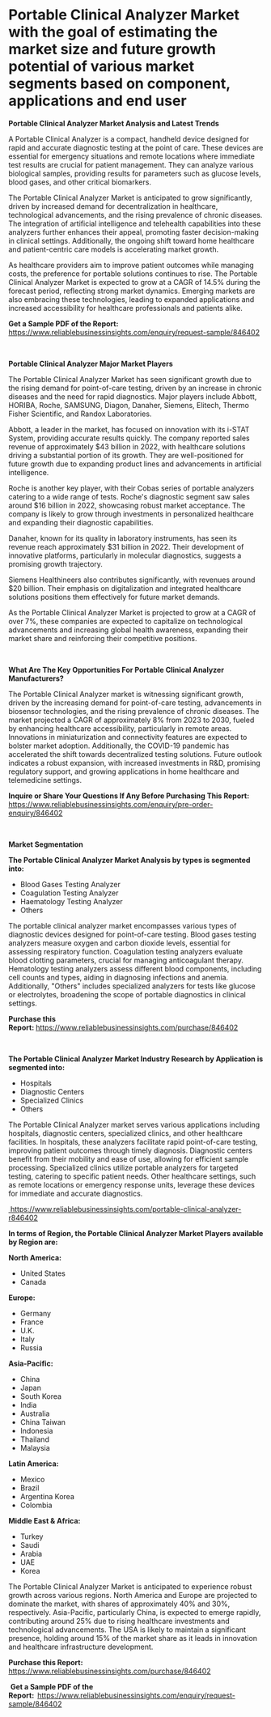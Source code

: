 <p><h1>Portable Clinical Analyzer Market with the goal of estimating the market size and future growth potential of various market segments based on component, applications and end user</h1></p><p><strong>Portable Clinical Analyzer Market Analysis and Latest Trends</strong></p>
<p><p>A Portable Clinical Analyzer is a compact, handheld device designed for rapid and accurate diagnostic testing at the point of care. These devices are essential for emergency situations and remote locations where immediate test results are crucial for patient management. They can analyze various biological samples, providing results for parameters such as glucose levels, blood gases, and other critical biomarkers.</p><p>The Portable Clinical Analyzer Market is anticipated to grow significantly, driven by increased demand for decentralization in healthcare, technological advancements, and the rising prevalence of chronic diseases. The integration of artificial intelligence and telehealth capabilities into these analyzers further enhances their appeal, promoting faster decision-making in clinical settings. Additionally, the ongoing shift toward home healthcare and patient-centric care models is accelerating market growth.</p><p>As healthcare providers aim to improve patient outcomes while managing costs, the preference for portable solutions continues to rise. The Portable Clinical Analyzer Market is expected to grow at a CAGR of 14.5% during the forecast period, reflecting strong market dynamics. Emerging markets are also embracing these technologies, leading to expanded applications and increased accessibility for healthcare professionals and patients alike.</p></p>
<p><strong>Get a Sample PDF of the Report:&nbsp;</strong> <a href="https://www.reliablebusinessinsights.com/enquiry/request-sample/846402?utm_campaign=1877&utm_medium=2&utm_source=Github&utm_content=ia&utm_term=13042025&utm_id=portable-clinical-analyzer">https://www.reliablebusinessinsights.com/enquiry/request-sample/846402</a></p>
<p>&nbsp;</p>
<p><strong>Portable Clinical Analyzer Major Market Players</strong></p>
<p><p>The Portable Clinical Analyzer Market has seen significant growth due to the rising demand for point-of-care testing, driven by an increase in chronic diseases and the need for rapid diagnostics. Major players include Abbott, HORIBA, Roche, SAMSUNG, Diagon, Danaher, Siemens, Elitech, Thermo Fisher Scientific, and Randox Laboratories.</p><p>Abbott, a leader in the market, has focused on innovation with its i-STAT System, providing accurate results quickly. The company reported sales revenue of approximately $43 billion in 2022, with healthcare solutions driving a substantial portion of its growth. They are well-positioned for future growth due to expanding product lines and advancements in artificial intelligence.</p><p>Roche is another key player, with their Cobas series of portable analyzers catering to a wide range of tests. Roche's diagnostic segment saw sales around $16 billion in 2022, showcasing robust market acceptance. The company is likely to grow through investments in personalized healthcare and expanding their diagnostic capabilities.</p><p>Danaher, known for its quality in laboratory instruments, has seen its revenue reach approximately $31 billion in 2022. Their development of innovative platforms, particularly in molecular diagnostics, suggests a promising growth trajectory. </p><p>Siemens Healthineers also contributes significantly, with revenues around $20 billion. Their emphasis on digitalization and integrated healthcare solutions positions them effectively for future market demands.</p><p>As the Portable Clinical Analyzer Market is projected to grow at a CAGR of over 7%, these companies are expected to capitalize on technological advancements and increasing global health awareness, expanding their market share and reinforcing their competitive positions.</p></p>
<p>&nbsp;</p>
<p><strong>What Are The Key Opportunities For Portable Clinical Analyzer Manufacturers?</strong></p>
<p><p>The Portable Clinical Analyzer market is witnessing significant growth, driven by the increasing demand for point-of-care testing, advancements in biosensor technologies, and the rising prevalence of chronic diseases. The market projected a CAGR of approximately 8% from 2023 to 2030, fueled by enhancing healthcare accessibility, particularly in remote areas. Innovations in miniaturization and connectivity features are expected to bolster market adoption. Additionally, the COVID-19 pandemic has accelerated the shift towards decentralized testing solutions. Future outlook indicates a robust expansion, with increased investments in R&D, promising regulatory support, and growing applications in home healthcare and telemedicine settings.</p></p>
<p><strong>Inquire or Share Your Questions If Any Before Purchasing This Report:</strong> <a href="https://www.reliablebusinessinsights.com/enquiry/pre-order-enquiry/846402?utm_campaign=1877&utm_medium=2&utm_source=Github&utm_content=ia&utm_term=13042025&utm_id=portable-clinical-analyzer">https://www.reliablebusinessinsights.com/enquiry/pre-order-enquiry/846402</a></p>
<p>&nbsp;</p>
<p><strong>Market Segmentation</strong></p>
<p><strong>The Portable Clinical Analyzer Market Analysis by types is segmented into:</strong></p>
<p><ul><li>Blood Gases Testing Analyzer</li><li>Coagulation Testing Analyzer</li><li>Haematology Testing Analyzer</li><li>Others</li></ul></p>
<p><p>The portable clinical analyzer market encompasses various types of diagnostic devices designed for point-of-care testing. Blood gases testing analyzers measure oxygen and carbon dioxide levels, essential for assessing respiratory function. Coagulation testing analyzers evaluate blood clotting parameters, crucial for managing anticoagulant therapy. Hematology testing analyzers assess different blood components, including cell counts and types, aiding in diagnosing infections and anemia. Additionally, "Others" includes specialized analyzers for tests like glucose or electrolytes, broadening the scope of portable diagnostics in clinical settings.</p></p>
<p><strong>Purchase this Report:&nbsp;</strong><a href="https://www.reliablebusinessinsights.com/purchase/846402?utm_campaign=1877&utm_medium=2&utm_source=Github&utm_content=ia&utm_term=13042025&utm_id=portable-clinical-analyzer">https://www.reliablebusinessinsights.com/purchase/846402</a></p>
<p>&nbsp;</p>
<p><strong>The Portable Clinical Analyzer Market Industry Research by Application is segmented into:</strong></p>
<p><ul><li>Hospitals</li><li>Diagnostic Centers</li><li>Specialized Clinics</li><li>Others</li></ul></p>
<p><p>The Portable Clinical Analyzer market serves various applications including hospitals, diagnostic centers, specialized clinics, and other healthcare facilities. In hospitals, these analyzers facilitate rapid point-of-care testing, improving patient outcomes through timely diagnosis. Diagnostic centers benefit from their mobility and ease of use, allowing for efficient sample processing. Specialized clinics utilize portable analyzers for targeted testing, catering to specific patient needs. Other healthcare settings, such as remote locations or emergency response units, leverage these devices for immediate and accurate diagnostics.</p></p>
<p><a href="https://www.reliablebusinessinsights.com/portable-clinical-analyzer-r846402?utm_campaign=1877&utm_medium=2&utm_source=Github&utm_content=ia&utm_term=13042025&utm_id=portable-clinical-analyzer">&nbsp;https://www.reliablebusinessinsights.com/portable-clinical-analyzer-r846402</a></p>
<p><strong>In terms of Region, the Portable Clinical Analyzer Market Players available by Region are:</strong></p>
<p>
    <p> <strong> North America: </strong>
        <ul>
            <li>United States</li>
            <li>Canada</li>
        </ul>
        </p> 
    <p> <strong> Europe: </strong>
        <ul>
            <li>Germany</li>
            <li>France</li>
            <li>U.K.</li>
            <li>Italy</li>
            <li>Russia</li>
        </ul>
        </p> 
    <p> <strong> Asia-Pacific: </strong>
        <ul>
            <li>China</li>
            <li>Japan</li>
            <li>South Korea</li>
            <li>India</li>
            <li>Australia</li>
            <li>China Taiwan</li>
            <li>Indonesia</li>
            <li>Thailand</li>
            <li>Malaysia</li>
        </ul>
        </p> 
    <p> <strong> Latin America: </strong>
        <ul>
            <li>Mexico</li>
            <li>Brazil</li>
            <li>Argentina Korea</li>
            <li>Colombia</li>
        </ul>
        </p> 
    <p> <strong> Middle East & Africa: </strong>
        <ul>
            <li>Turkey</li>
            <li>Saudi</li>
            <li>Arabia</li>
            <li>UAE</li>
            <li>Korea</li>
        </ul>
    </p>
    </p>
<p><p>The Portable Clinical Analyzer Market is anticipated to experience robust growth across various regions. North America and Europe are projected to dominate the market, with shares of approximately 40% and 30%, respectively. Asia-Pacific, particularly China, is expected to emerge rapidly, contributing around 25% due to rising healthcare investments and technological advancements. The USA is likely to maintain a significant presence, holding around 15% of the market share as it leads in innovation and healthcare infrastructure development.</p></p>
<p><strong>Purchase this Report: </strong><a href="https://www.reliablebusinessinsights.com/purchase/846402?utm_campaign=1877&utm_medium=2&utm_source=Github&utm_content=ia&utm_term=13042025&utm_id=portable-clinical-analyzer">https://www.reliablebusinessinsights.com/purchase/846402</a></p>
<p>&nbsp;<strong>Get a Sample PDF of the Report:&nbsp;&nbsp;</strong><a href="https://www.reliablebusinessinsights.com/enquiry/request-sample/846402?utm_campaign=1877&utm_medium=2&utm_source=Github&utm_content=ia&utm_term=13042025&utm_id=portable-clinical-analyzer">https://www.reliablebusinessinsights.com/enquiry/request-sample/846402</a></p>
<p><strong></strong></p>
<p><p></p><p></p><p></p></p>
